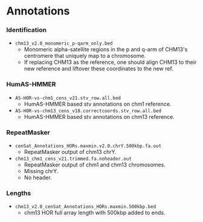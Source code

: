 # Annotations

### Identification
* `chm13_v2.0_monomeric_p-qarm_only.bed`
    * Monomeric alpha-satellite regions in the p and q-arm of CHM13's centromere that uniquely map to a chromosome.
    * If replacing CHM13 as the reference, one should align CHM13 to their new reference and liftover these coordinates to the new ref.

### HumAS-HMMER
* `AS-HOR-vs-chm1_cens_v21.stv_row.all.bed`
    * HumAS-HMMER based stv annotations on chm1 reference.
* `AS-HOR-vs-chm13_cens_v18.correctcoords.stv_row.all.bed`
    * HumAS-HMMER based stv annotations on chm13 reference.

### RepeatMasker
* `cenSat_Annotations_HORs.maxmin.v2.0.chrY.500kbp.fa.out`
    * RepeatMasker output of chm13 chrY.
* `chm13_chm1_cens_v21.trimmed.fa.noheader.out`
    * RepeatMasker output of chm1 and chm13 chromosomes.
    * Missing chrY.
    * No header.

### Lengths
* `chm13_v2.0_cenSat_Annotations_HORs.maxmin.500kbp.bed`
    * chm13 HOR full array length with 500kbp added to ends.
